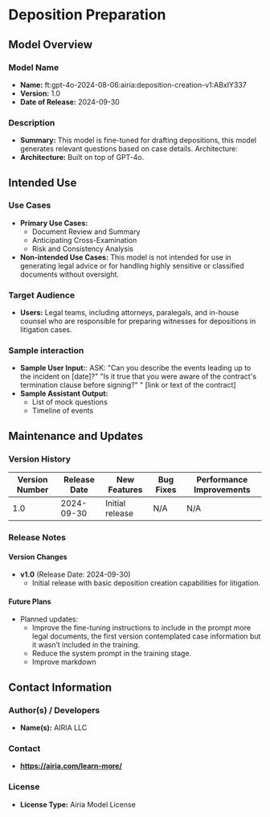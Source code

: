 # Deposition Preparation

## Model Overview

### Model Name
- **Name:** ft:gpt-4o-2024-08-06:airia:deposition-creation-v1:ABxIY337 
- **Version:** 1.0
- **Date of Release:** 2024-09-30

### Description
- **Summary:** This model is fine-tuned for drafting depositions, this model generates relevant questions based on case details.
Architecture: 
- **Architecture:**  Built on top of GPT-4o.

## Intended Use

### Use Cases
- **Primary Use Cases:**
  - Document Review and Summary
  - Anticipating Cross-Examination
  - Risk and Consistency Analysis
- **Non-intended Use Cases:** This model is not intended for use in generating legal advice or for handling highly sensitive or classified documents without oversight.

### Target Audience
- **Users:** Legal teams, including attorneys, paralegals, and in-house counsel who are responsible for preparing witnesses for depositions in litigation cases.
  
### Sample interaction
- **Sample User Input:**: ASK: "Can you describe the events leading up to the incident on [date]?" "Is it true that you were aware of the contract's termination clause before signing?" " [link or text of the contract]
- **Sample Assistant Output:**
  - List of mock questions
  - Timeline of events




## Maintenance and Updates

### Version History
| Version Number | Release Date | New Features                  | Bug Fixes                   | Performance Improvements     |
|----------------|--------------|-------------------------------|-----------------------------|------------------------------|
| 1.0            | 2024-09-30  | Initial release               | N/A | N/A |



### Release Notes
#### Version Changes
- **v1.0** (Release Date: 2024-09-30)
  - Initial release with basic deposition creation capabilities for litigation. 


#### Future Plans
- Planned updates: 
  - Improve the fine-tuning instructions to include in the prompt more legal documents,  the first version contemplated case information but it wasn’t included in the training.
  - Reduce the system prompt in the training stage.
  - Improve markdown

## Contact Information

### Author(s) / Developers
- **Name(s):** AIRIA LLC

### Contact
- **https://airia.com/learn-more/** 

### License
- **License Type:** Airia Model License
